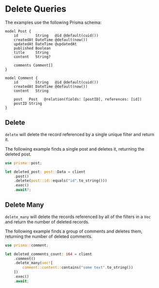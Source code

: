 # Delete Queries

The examples use the following Prisma schema:

```prisma
model Post {
    id        String   @id @default(cuid())
    createdAt DateTime @default(now())
    updatedAt DateTime @updatedAt
    published Boolean
    title     String
    content   String?

    comments Comment[]
}

model Comment {
    id        String   @id @default(cuid())
    createdAt DateTime @default(now())
    content   String

    post   Post   @relation(fields: [postID], references: [id])
    postID String
}
```

## Delete

`delete` will delete the record referenced by a single unique filter and return it.

The following example finds a single post and deletes it, returning the deleted post.

```rust
use prisma::post;

let deleted_post: post::Data = client
    .post()
    .delete(post::id::equals("id".to_string()))
    .exec()
    .await?;
```

## Delete Many

`delete_many` will delete the records referenced by all of the filters in a `Vec` and return the number of deleted records.

The following example finds a group of comments and deletes them, returning the number of deleted comments.

```rust
use prisma::comment;

let deleted_comments_count: i64 = client
    .comment()
    .delete_many(vec![
        comment::content::contains("some text".to_string())
    ])
    .exec()
    .await;
```
